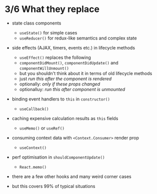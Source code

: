 #  3/6  What they replace

- state class components
    - `useState()` for simple cases
    - `useReducer()` for redux-like semantics and complex state

- side effects (AJAX, timers, events etc.) in lifecycle methods
    - `useEffect()` replaces the following
    - `componentDidMount()`, `componentDidUpdate()` and `componentWillUnmount()`
    - but you shouldn't think about it in terms of old lifecycle methods
    - just *run this after the component is rendered*
    - optionally: *only if these props changed*
    - optionalluy: *run this after component is unmounted*

- binding event handlers to `this` in `constructor()`
    - `useCallback()`

- caching expensive calculation results as `this` fields
    - `useMemo()` or `useRef()`

- consuming context data with `<Context.Consumer>` render prop
    - `useContext()`

- perf optimisation in `shouldComponentUpdate()`
    - `React.memo()`

- there are a few other hooks and many weird corner cases

- but this covers 99% of typical situations
